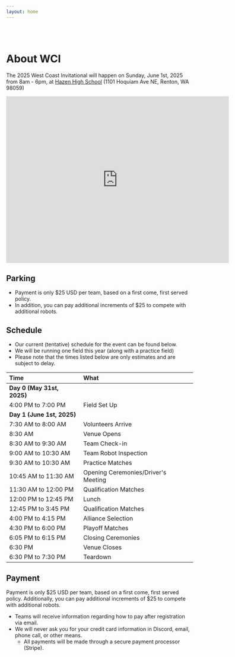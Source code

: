 ```yaml
---
layout: home
---
```

<br />
<br />

# About WCI

The 2025 West Coast Invitational will happen on Sunday, June 1st, 2025 from 8am - 6pm, at [Hazen High School](https://www.google.com/maps/place/Hazen+High+School/@47.501618,-122.155454,16z/data=!3m1!4b1!4m6!3m5!1s0x5490687dc4a82d11:0xe78cca4c59118161!8m2!3d47.501618!4d-122.1528791!16s%2Fm%2F027w3dj?entry=ttu&g_ep=EgoyMDI1MDIxMi4wIKXMDSoASAFQAw%3D%3D) (1101 Hoquiam Ave NE, Renton, WA 98059)
  <iframe src="https://www.google.com/maps/embed?pb=!1m18!1m12!1m3!1d2695.3991186207973!2d-122.15545402361295!3d47.50161797118045!2m3!1f0!2f0!3f0!3m2!1i1024!2i768!4f13.1!3m3!1m2!1s0x5490687dc4a82d11%3A0xe78cca4c59118161!2sHazen%20High%20School!5e0!3m2!1sen!2sus!4v1739570675123!5m2!1sen!2sus" width="600" height="450" style="border:0;" allowfullscreen="" loading="lazy" referrerpolicy="no-referrer-when-downgrade"></iframe>

## Parking
- Payment is only $25 USD per team, based on a first come, first served policy.
- In addition, you can pay additional increments of $25 to compete with additional robots.

## Schedule
- Our current (tentative) schedule for the event can be found below. 
- We will be running one field this year (along with a practice field)
- Please note that the times listed below are only estimates and are subject to delay.

| Time                       | What                                |
|:---------------------------|:------------------------------------|
| **Day 0 (May 31st, 2025)** |                                     |
| 4:00 PM to 7:00 PM         | Field Set Up                        |
| **Day 1 (June 1st, 2025)** |                                     |
| 7:30 AM to 8:00 AM         | Volunteers Arrive                   |
| 8:30 AM                    | Venue Opens                         |
| 8:30 AM to 9:30 AM         | Team Check-in                       |
| 9:00 AM to 10:30 AM        | Team Robot Inspection               |
| 9:30 AM to 10:30 AM        | Practice Matches                    |
| 10:45 AM to 11:30 AM       | Opening Ceremonies/Driver's Meeting |
| 11:30 AM to 12:00 PM       | Qualification Matches               |
| 12:00 PM to 12:45 PM       | Lunch                               |
| 12:45 PM to 3:45 PM        | Qualification Matches               |
| 4:00 PM to 4:15 PM         | Alliance Selection                  |
| 4:30 PM to 6:00 PM         | Playoff Matches                     |
| 6:05 PM to 6:15 PM         | Closing Ceremonies                  |
| 6:30 PM                    | Venue Closes                        |
| 6:30 PM to 7:30 PM         | Teardown                            |

## Payment
Payment is only $25 USD per team, based on a first come, first served policy. Additionally, you can pay additional increments of $25 to compete with additional robots.
- Teams will receive information regarding how to pay after registration via email.
- We will never ask you for your credit card information in Discord, email, phone call, or other means.
  - All payments will be made through a secure payment processor (Stripe).